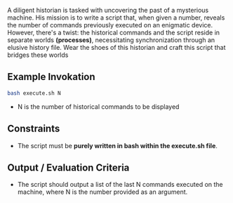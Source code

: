 A diligent historian is tasked with uncovering the past of a mysterious machine. His mission is to write a script that, when given a number, reveals the number of commands previously executed on an enigmatic device. However, there's a twist: the historical commands and the script reside in separate worlds **(processes)**, necessitating synchronization through an elusive history file. Wear the shoes of this historian and craft this script that bridges these worlds

## Example Invokation

```bash
bash execute.sh N
```

- N is the number of historical commands to be displayed

## Constraints

- The script must be **purely written in bash within the execute.sh file**.

## Output / Evaluation Criteria

- The script should output a list of the last N commands executed on the machine, where N is the number provided as an argument.